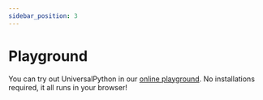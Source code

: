 ```yaml
---
sidebar_position: 3
---
```


# Playground

You can try out UniversalPython in our [online playground](https://universalpython.github.io). No installations required, it all runs in your browser!